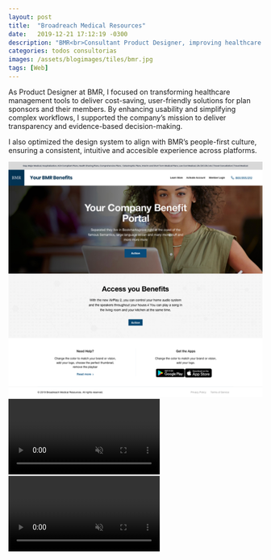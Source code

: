```yaml
---
layout: post
title:  "Broadreach Medical Resources"
date:   2019-12-21 17:12:19 -0300
description: "BMR<br>Consultant Product Designer, improving healthcare management tools to enhance user experience and support cost-saving solutions for plan sponsors and members."
categories: todos consultorias
images: /assets/blogimages/tiles/bmr.jpg
tags: [Web]
---
```


<div class="row">
<div class="column">
As Product Designer at BMR, I focused on transforming healthcare management tools to deliver cost-saving, user-friendly solutions for plan sponsors and their members. By enhancing usability and simplifying complex workflows, I supported the company’s mission to deliver transparency and evidence-based decision-making.

I also optimized the design system to align with BMR’s people-first culture, ensuring a consistent, intuitive and accesible experience across platforms.
</div>
<div class="column">
<img class="post-image-full" src="/assets/blogimages/bmr-1.jpg">
<video autobuffer autoPlay loop muted><source src="/assets/blogimages/bmr-2.mp4" type="video/mp4" /></video>
<video autobuffer autoPlay loop muted><source src="/assets/blogimages/bmr-3.mp4" type="video/mp4" /></video>
</div>
</div>